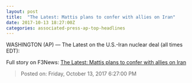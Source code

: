 ```yaml
---
layout: post
title:  "The Latest: Mattis plans to confer with allies on Iran"
date: 2017-10-13 18:27:00Z
categories: associated-press-ap-top-headlines
---
```


WASHINGTON (AP) — The Latest on the U.S.-Iran nuclear deal (all times EDT):


Full story on F3News: [The Latest: Mattis plans to confer with allies on Iran](http://www.f3nws.com/n/2ajzrC)

> Posted on: Friday, October 13, 2017 6:27:00 PM
